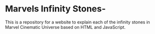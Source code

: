 # Marvels Infinity Stones-
This is a repository for a website to explain each of the infinity stones in Marvel Cinematic Universe based on HTML and JavaScript.
